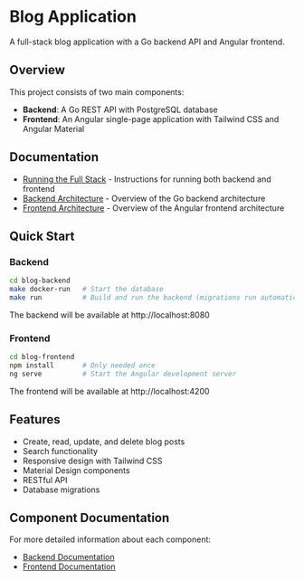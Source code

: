 # Blog Application

A full-stack blog application with a Go backend API and Angular frontend.

## Overview

This project consists of two main components:
- **Backend**: A Go REST API with PostgreSQL database
- **Frontend**: An Angular single-page application with Tailwind CSS and Angular Material

## Documentation

- [Running the Full Stack](./docs/RUNNING_FULLSTACK.md) - Instructions for running both backend and frontend
- [Backend Architecture](./docs/ARCHITECTURE.md) - Overview of the Go backend architecture
- [Frontend Architecture](./docs/FRONTEND_ARCHITECTURE.md) - Overview of the Angular frontend architecture

## Quick Start

### Backend

```bash
cd blog-backend
make docker-run   # Start the database
make run          # Build and run the backend (migrations run automatically)
```

The backend will be available at http://localhost:8080

### Frontend

```bash
cd blog-frontend
npm install       # Only needed once
ng serve          # Start the Angular development server
```

The frontend will be available at http://localhost:4200

## Features

- Create, read, update, and delete blog posts
- Search functionality
- Responsive design with Tailwind CSS
- Material Design components
- RESTful API
- Database migrations

## Component Documentation

For more detailed information about each component:

- [Backend Documentation](./blog-backend/README.md)
- [Frontend Documentation](./blog-frontend/README.md)
